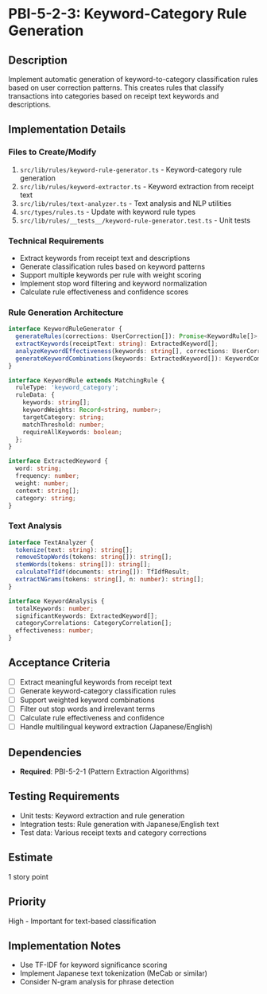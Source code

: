 # PBI-5-2-3: Keyword-Category Rule Generation

## Description

Implement automatic generation of keyword-to-category classification rules based on user correction patterns. This
creates rules that classify transactions into categories based on receipt text keywords and descriptions.

## Implementation Details

### Files to Create/Modify

1. `src/lib/rules/keyword-rule-generator.ts` - Keyword-category rule generation
2. `src/lib/rules/keyword-extractor.ts` - Keyword extraction from receipt text
3. `src/lib/rules/text-analyzer.ts` - Text analysis and NLP utilities
4. `src/types/rules.ts` - Update with keyword rule types
5. `src/lib/rules/__tests__/keyword-rule-generator.test.ts` - Unit tests

### Technical Requirements

- Extract keywords from receipt text and descriptions
- Generate classification rules based on keyword patterns
- Support multiple keywords per rule with weight scoring
- Implement stop word filtering and keyword normalization
- Calculate rule effectiveness and confidence scores

### Rule Generation Architecture

```typescript
interface KeywordRuleGenerator {
  generateRules(corrections: UserCorrection[]): Promise<KeywordRule[]>;
  extractKeywords(receiptText: string): ExtractedKeyword[];
  analyzeKeywordEffectiveness(keywords: string[], corrections: UserCorrection[]): KeywordAnalysis;
  generateKeywordCombinations(keywords: ExtractedKeyword[]): KeywordCombination[];
}

interface KeywordRule extends MatchingRule {
  ruleType: 'keyword_category';
  ruleData: {
    keywords: string[];
    keywordWeights: Record<string, number>;
    targetCategory: string;
    matchThreshold: number;
    requireAllKeywords: boolean;
  };
}

interface ExtractedKeyword {
  word: string;
  frequency: number;
  weight: number;
  context: string[];
  category: string;
}
```

### Text Analysis

```typescript
interface TextAnalyzer {
  tokenize(text: string): string[];
  removeStopWords(tokens: string[]): string[];
  stemWords(tokens: string[]): string[];
  calculateTfIdf(documents: string[]): TfIdfResult;
  extractNGrams(tokens: string[], n: number): string[];
}

interface KeywordAnalysis {
  totalKeywords: number;
  significantKeywords: ExtractedKeyword[];
  categoryCorrelations: CategoryCorrelation[];
  effectiveness: number;
}
```

## Acceptance Criteria

- [ ] Extract meaningful keywords from receipt text
- [ ] Generate keyword-category classification rules
- [ ] Support weighted keyword combinations
- [ ] Filter out stop words and irrelevant terms
- [ ] Calculate rule effectiveness and confidence
- [ ] Handle multilingual keyword extraction (Japanese/English)

## Dependencies

- **Required**: PBI-5-2-1 (Pattern Extraction Algorithms)

## Testing Requirements

- Unit tests: Keyword extraction and rule generation
- Integration tests: Rule generation with Japanese/English text
- Test data: Various receipt texts and category corrections

## Estimate

1 story point

## Priority

High - Important for text-based classification

## Implementation Notes

- Use TF-IDF for keyword significance scoring
- Implement Japanese text tokenization (MeCab or similar)
- Consider N-gram analysis for phrase detection
